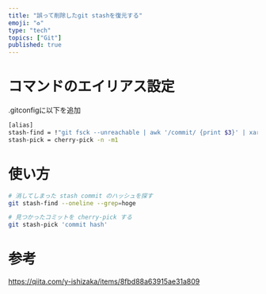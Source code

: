 ```yaml
---
title: "誤って削除したgit stashを復元する"
emoji: "♻️"
type: "tech"
topics: ["Git"]
published: true
---
```


# コマンドのエイリアス設定

.gitconfigに以下を追加

```sh
[alias]
stash-find = !"git fsck --unreachable | awk '/commit/ {print $3}' | xargs git log --merges --no-walk --grep=WIP --all-match"
stash-pick = cherry-pick -n -m1
```

# 使い方

```sh
# 消してしまった stash commit のハッシュを探す
git stash-find --oneline --grep=hoge

# 見つかったコミットを cherry-pick する
git stash-pick 'commit hash'
```


# 参考
https://qiita.com/y-ishizaka/items/8fbd88a63915ae31a809
